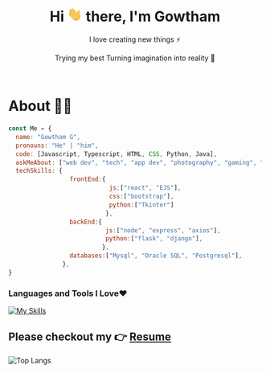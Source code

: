 <h1 align="center">Hi <img src="https://raw.githubusercontent.com/ABSphreak/ABSphreak/master/gifs/Hi.gif" width="30px"> there,  I'm Gowtham </h1> 
<p align="center">I love creating new things ⚡</p>
<p align="center">Trying my best Turning imagination into reality 🚀</p>
<div align="center">
<a href="mailto:gowthamangowda7@gmail.com" target="_blank"><img alt="" src="https://img.shields.io/badge/Gmail-D14836?style=for-the-badge&logo=gmail&logoColor=white" style="vertical-align:center" /></a>
<a href="https://linkedin.com/in/gowtham2k2" target="_blank"><img alt="" src="https://img.shields.io/badge/LinkedIn-000?logo=linkedin&logoColor=0A66C2&style=for-the-badge" style="vertical-align:center" /></a>
<a href="https://instagram.com/gowtham2k2" target="_blank"><img alt="" src="https://img.shields.io/badge/Instagram-000?style=for-the-badge&logo=Instagram&logoColor=E4405F" style="vertical-align:center" /></a>
<a href="https://twitter.com/gowtham2k2" target="_blank"><img alt="" src="https://img.shields.io/badge/Twitter-000?logo=X&logoColor=ffffff&style=for-the-badge" style="vertical-align:center" /></a>
<a href="https://www.reddit.com/user/gowtham2k2/" target="_blank"><img alt="" src="https://img.shields.io/badge/Reddit-FF4500?style=for-the-badge&logo=reddit&logoColor=white" style="vertical-align:center" /></a>
</div>


# About 👨‍💻
```javascript
const Me = {
  name: "Gowtham G",
  pronouns: "He" | "him",
  code: [Javascript, Typescript, HTML, CSS, Python, Java],
  askMeAbout: ["web dev", "tech", "app dev", "photography", "gaming", "Anime"],
  techSkills: {
                 frontEnd:{
                            js:["react", "EJS"],
                            css:["bootstrap"],
                            python:["Tkinter"]
                           },
                 backEnd:{
                           js:["node", "express", "axios"],
                           python:["flask", "django"],
                          },
                 databases:["Mysql", "Oracle SQL", "Postgresql"],
               },
}
```


### Languages and Tools I Love❤️
[![My Skills](https://skillicons.dev/icons?i=jquery,ts,nodejs,react,express,postman,postgres,mysql,bash,powershell,git,github)](https://skillicons.dev)
<br>
## Please checkout my 👉 [Resume](https://gowtham2k2.github.io/My-Resume/)

![Top Langs](https://github-readme-stats.vercel.app/api/top-langs/?username=gowtham2k2&layout=compact&theme=dark&text_bold=true&card_width=500)




